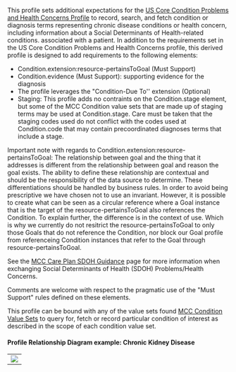 This profile sets additional expectations for the [US Core Condition Problems and Health Concerns Profile](http://hl7.org/fhir/us/core/StructureDefinition/us-core-condition-problems-health-concerns) to record, search, and fetch condition or diagnosis terms representing chronic disease conditions or health concern, including information about a Social Determinants of Health-related conditions. associated with a patient. In addition to the requirements set in the US Core Condition Problems and Health Concerns profile, this derived profile is designed to add requirements to the following elements:

* Condition.extension:resource-pertainsToGoal (Must Support)
* Condition.evidence (Must Support): supporting evidence for the diagnosis
* The profile leverages the "Condition-Due To'' extension (Optional)
* Staging: This profile adds no contraints on the Condition.stage element, but some of the MCC Condition value sets that are made up of staging terms may be used at Condition.stage. Care must be taken that the staging codes used do not conflict with the codes used at Condition.code that may contain precoordinated diagnoses terms that include a stage.

Important note with regards to Condition.extension:resource-pertainsToGoal: The relationship between goal and the thing that it addresses is different from the relationship between goal and reason the goal exists. The ability to define these relationship are contextual and should be the responsibility of the data source to determine. These differentiations should be handled by business rules. In order to avoid being prescriptive we have chosen not to use an invariant. However, it is possible to create what can be seen as a circular reference where a Goal instance that is the target of the resource-pertainsToGoal also references the Condition. To explain further, the difference is in the context of use. Which is why we currently do not resitrict the resource-pertainsToGoal to only those Goals that do not reference the Condition, nor block our Goal profile from referenceing Condition instances that refer to the Goal through resource-pertainsToGoal. 

See the [MCC Care Plan SDOH Guidance](https://build.fhir.org/ig/HL7/fhir-us-mcc/branches/master/mcc_care_plan_sdoh_guidance.html) page for more information when exchanging Social Determinants of Health (SDOH) Problems/Health Concerns.

Comments are welcome with respect to the pragmatic use of the "Must Support" rules defined on these elements.

This profile can be bound with any of the value sets found [MCC Condition Value Sets](https://build.fhir.org/ig/HL7/fhir-us-mcc/branches/master/mcc_chronic_condition_value_sets.html) to query for, fetch or record particular condition of interest as described in the scope of each condition value set.

####  Profile Relationship Diagram example: Chronic Kidney Disease
<table><tr><td><img src="Chronic Kidney Disease Profile Relationship Diagram V2.png" /></td></tr></table>